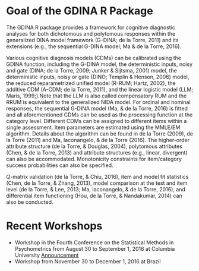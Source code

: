 # Goal of the GDINA R Package
The GDINA R package provides a framework for cognitive diagnostic analyses
for both dichotomous and polytomous responses within the generalized DINA model framework
(G-DINA; de la Torre, 2011) and its extensions (e.g., the sequential G-DINA model; Ma & de la Torre, 2016).

Various cognitive diagnosis models (CDMs) can be calibrated using the GDINA
function, including the G-DINA model, the deterministic inputs,
noisy and gate (DINA; de la Torre, 2009; Junker & Sijtsma, 2001) model,
the deterministic inputs, noisy or gate (DINO; Templin & Henson, 2006)
model, the reduced reparametrized unified model (R-RUM; Hartz, 2002),
the additive CDM (A-CDM; de la Torre, 2011), and the linear logistic
model (LLM; Maris, 1999;).Note that the LLM is also called
compensatory RUM and the RRUM is equivalent to the generalized NIDA model.
For ordinal and nominal responses, the sequential G-DINA model (Ma, & de la Torre, 2016) is fitted and all
aforementioned CDMs can be used as the processing function at the category level.
Different CDMs can be assigned to different items within a single assessment.
Item parameters are estimated using the MMLE/EM algorithm. Details about the algorithm
can be found in de la Torre (2009), de la Torre (2011) and
Ma, Iaconangelo, & de la Torre (2016).
The higher-order attribute structure (de la Torre, & Douglas, 2004),
polytomous attributes (Chen, & de la Torre, 2013) and attribute
structures (e.g., linear, divergent)
can also be accommodated. Monotonicity constraints for item/category success
probabilities can also be specified.

Q-matrix validation (de la Torre, & Chiu, 2016),
item and model fit statistics (Chen, de la Torre, & Zhang, 2013),
model comparison at the test and item level (de la Torre, & Lee, 2013;
Ma, Iaconangelo, & de la Torre, 2016),
and differential item functioning (Hou, de la Torre, & Nandakumar, 2014) can also be conducted.

# Recent Workshops
* Workshop in the Fourth Conference on the Statistical Methods in Psychometrics from August 30 to September 1, 2016 at Columbia University [Announcement](https://sites.google.com/site/2016psychometrics/)
* Workshop from November 30 to December 1, 2016 at Brazil 


